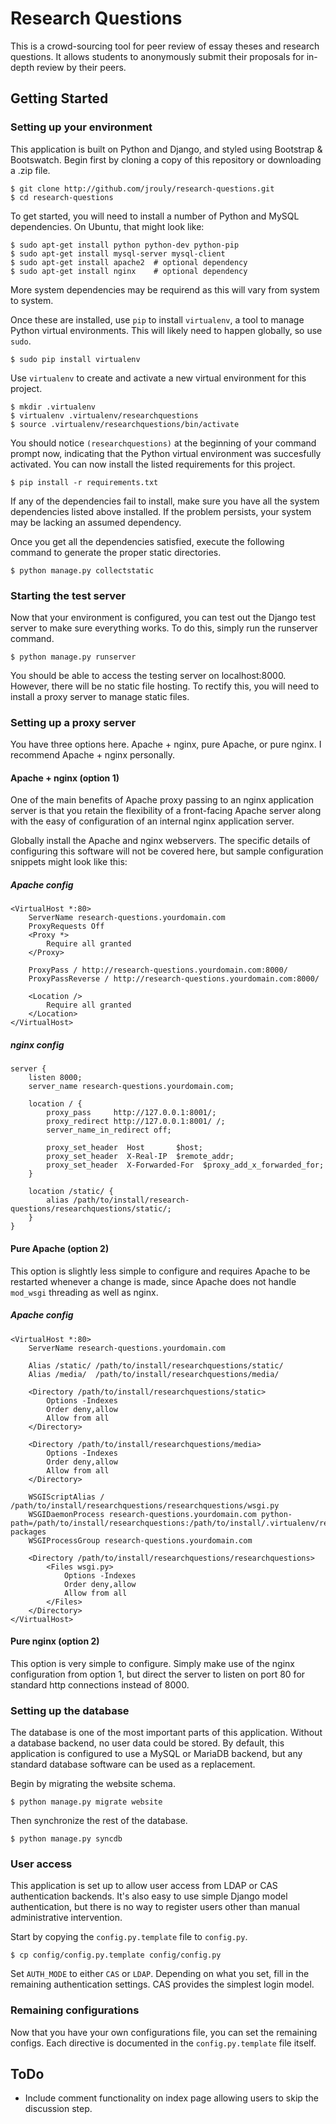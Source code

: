 # Research Questions

This is a crowd-sourcing tool for peer review of essay theses and research
questions. It allows students to anonymously submit their proposals for
in-depth review by their peers.

## Getting Started

### Setting up your environment

This application is built on Python and Django, and styled using Bootstrap
& Bootswatch. Begin first by cloning a copy of this repository or
downloading a .zip file.

    $ git clone http://github.com/jrouly/research-questions.git
    $ cd research-questions

To get started, you will need to install a number of Python and MySQL
dependencies. On Ubuntu, that might look like:

    $ sudo apt-get install python python-dev python-pip
    $ sudo apt-get install mysql-server mysql-client
    $ sudo apt-get install apache2  # optional dependency
    $ sudo apt-get install nginx    # optional dependency

More system dependencies may be requirend as this will vary from system to
system.

Once these are installed, use `pip` to install `virtualenv`, a tool to
manage Python virtual environments. This will likely need to happen
globally, so use `sudo`.

    $ sudo pip install virtualenv

Use `virtualenv` to create and activate a new virtual environment for this
project.

    $ mkdir .virtualenv
    $ virtualenv .virtualenv/researchquestions
    $ source .virtualenv/researchquestions/bin/activate

You should notice `(researchquestions)` at the beginning of your command
prompt now, indicating that the Python virtual environment was succesfully
activated. You can now install the listed requirements for this project.

    $ pip install -r requirements.txt

If any of the dependencies fail to install, make sure you have all the
system dependencies listed above installed. If the problem persists, your
system may be lacking an assumed dependency.

Once you get all the dependencies satisfied, execute the following command
to generate the proper static directories.

    $ python manage.py collectstatic

### Starting the test server

Now that your environment is configured, you can test out the Django test
server to make sure everything works. To do this, simply run the runserver
command.

    $ python manage.py runserver

You should be able to access the testing server on localhost:8000. However,
there will be no static file hosting. To rectify this, you will need to
install a proxy server to manage static files.

### Setting up a proxy server

You have three options here. Apache + nginx, pure Apache, or pure nginx. I
recommend Apache + nginx personally.

#### Apache + nginx (option 1)

One of the main benefits of Apache proxy passing to an nginx application
server is that you retain the flexibility of a front-facing Apache server
along with the easy of configuration of an internal nginx application
server.

Globally install the Apache and nginx webservers. The specific details of
configuring this software will not be covered here, but sample
configuration snippets might look like this:

##### Apache config

    <VirtualHost *:80>
        ServerName research-questions.yourdomain.com
        ProxyRequests Off
        <Proxy *>
            Require all granted
        </Proxy>

        ProxyPass / http://research-questions.yourdomain.com:8000/
        ProxyPassReverse / http://research-questions.yourdomain.com:8000/

        <Location />
            Require all granted
        </Location>
    </VirtualHost>

##### nginx config

    server {
        listen 8000;
        server_name research-questions.yourdomain.com;

        location / {
            proxy_pass     http://127.0.0.1:8001/;
            proxy_redirect http://127.0.0.1:8001/ /;
            server_name_in_redirect off;

            proxy_set_header  Host       $host;
            proxy_set_header  X-Real-IP  $remote_addr;
            proxy_set_header  X-Forwarded-For  $proxy_add_x_forwarded_for;
        }

        location /static/ {
            alias /path/to/install/research-questions/researchquestions/static/;
        }
    }


#### Pure Apache (option 2)

This option is slightly less simple to configure and requires Apache to be
restarted whenever a change is made, since Apache does not handle
`mod_wsgi` threading as well as nginx.

##### Apache config

    <VirtualHost *:80>
        ServerName research-questions.yourdomain.com

        Alias /static/ /path/to/install/researchquestions/static/
        Alias /media/  /path/to/install/researchquestions/media/

        <Directory /path/to/install/researchquestions/static>
            Options -Indexes
            Order deny,allow
            Allow from all
        </Directory>

        <Directory /path/to/install/researchquestions/media>
            Options -Indexes
            Order deny,allow
            Allow from all
        </Directory>

        WSGIScriptAlias / /path/to/install/researchquestions/researchquestions/wsgi.py
        WSGIDaemonProcess research-questions.yourdomain.com python-path=/path/to/install/researchquestions:/path/to/install/.virtualenv/researchquestions/lib/python2.7/site-packages
        WSGIProcessGroup research-questions.yourdomain.com

        <Directory /path/to/install/researchquestions/researchquestions>
            <Files wsgi.py>
                Options -Indexes
                Order deny,allow
                Allow from all
            </Files>
        </Directory>
    </VirtualHost>

#### Pure nginx (option 2)

This option is very simple to configure. Simply make use of the nginx
configuration from option 1, but direct the server to listen on port 80 for
standard http connections instead of 8000.


### Setting up the database

The database is one of the most important parts of this application.
Without a database backend, no user data could be stored. By default, this
application is configured to use a MySQL or MariaDB backend, but any
standard database software can be used as a replacement.

Begin by migrating the website schema.

    $ python manage.py migrate website

Then synchronize the rest of the database.

    $ python manage.py syncdb

### User access

This application is set up to allow user access from LDAP or CAS
authentication backends. It's also easy to use simple Django model
authentication, but there is no way to register users other than
manual administrative intervention.

Start by copying the `config.py.template` file to `config.py`.

    $ cp config/config.py.template config/config.py

Set `AUTH_MODE` to either `CAS` or `LDAP`. Depending on what you set,
fill in the remaining authentication settings. CAS provides the simplest
login model.

### Remaining configurations

Now that you have your own configurations file, you can set the remaining
configs. Each directive is documented in the `config.py.template` file
itself.


## ToDo

* Include comment functionality on index page allowing users to skip the discussion step.
